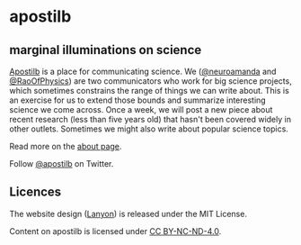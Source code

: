 # apostilb
## marginal illuminations on science

[Apostilb](http://apostilb.github.io) is a place for communicating science.
We ([@neuroamanda](https://twitter.com/neuroamanda) and [@RaoOfPhysics](https://twitter.com/RaoOfPhysics)) are two communicators who work for big science projects, which sometimes constrains the range of things we can write about.
This is an exercise for us to extend those bounds and summarize interesting science we come across.
Once a week, we will post a new piece about recent research (less than five years old) that hasn't been covered widely in other outlets.
Sometimes we might also write about popular science topics.

Read more on the [about page](http://apostilb.github.io/about/).

Follow [@apostilb](https://twitter.com/apostilb) on Twitter.

## Licences

The website design ([Lanyon](http://lanyon.getpoole.com/)) is released under the MIT License.

Content on apostilb is licensed under [CC BY-NC-ND-4.0](http://creativecommons.org/licenses/by-nc-nd/4.0/).
